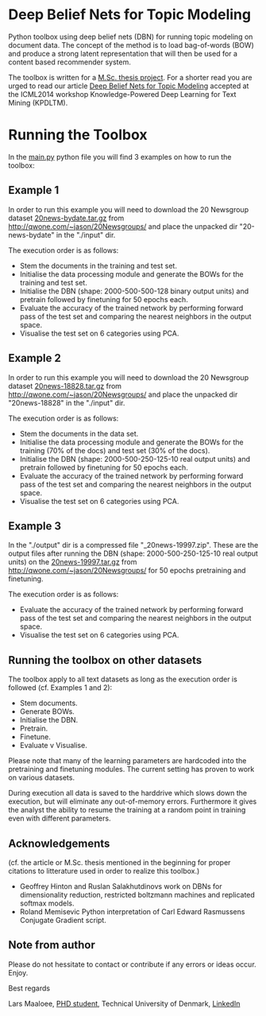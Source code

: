 Deep Belief Nets for Topic Modeling
===================================
Python toolbox using deep belief nets (DBN) for running topic modeling on document data. The concept of the method is to load bag-of-words (BOW) and produce a strong latent representation that will then be used for a content based recommender system.

The toolbox is written for a [M.Sc. thesis project](http://www2.imm.dtu.dk/pubdb/views/publication_details.php?id=6742). For a shorter read you are urged to read our article [Deep Belief Nets for Topic Modeling](http://xxx.tau.ac.il/abs/1501.04325) accepted at the ICML2014 workshop Knowledge-Powered Deep Learning for Text Mining (KPDLTM).

Running the Toolbox
===================
In the [main.py](main.py) python file you will find 3 examples on how to run the toolbox:

Example 1
---------
In order to run this example you will need to download the 20 Newsgroup dataset [20news-bydate.tar.gz](http://qwone.com/~jason/20Newsgroups/20news-bydate.tar.gz) from http://qwone.com/~jason/20Newsgroups/ and place the unpacked dir "20-news-bydate" in the "./input" dir.

The execution order is as follows:
- Stem the documents in the training and test set.
- Initialise the data processing module and generate the BOWs for the training and test set.
- Initialise the DBN (shape: 2000-500-500-128 binary output units) and pretrain followed by finetuning for 50 epochs each.
- Evaluate the accuracy of the trained network by performing forward pass of the test set and comparing the nearest neighbors in the output space.
- Visualise the test set on 6 categories using PCA.

Example 2
---------
In order to run this example you will need to download the 20 Newsgroup dataset [20news-18828.tar.gz](http://qwone.com/~jason/20Newsgroups/20news-18828.tar.gz) from http://qwone.com/~jason/20Newsgroups/ and place the unpacked dir "20news-18828" in the "./input" dir.

The execution order is as follows:
- Stem the documents in the data set.
- Initialise the data processing module and generate the BOWs for the training (70% of the docs) and test set (30% of the docs).
- Initialise the DBN (shape: 2000-500-250-125-10 real output units) and pretrain followed by finetuning for 50 epochs each.
- Evaluate the accuracy of the trained network by performing forward pass of the test set and comparing the nearest neighbors in the output space.
- Visualise the test set on 6 categories using PCA.

Example 3
---------
In the "./output" dir is a compressed file "_20news-19997.zip". These are the output files after running the DBN (shape: 2000-500-250-125-10 real output units) on the [20news-19997.tar.gz](http://qwone.com/~jason/20Newsgroups/20news-19997.tar.gz) from http://qwone.com/~jason/20Newsgroups/ for 50 epochs pretraining and finetuning.

The execution order is as follows:
- Evaluate the accuracy of the trained network by performing forward pass of the test set and comparing the nearest neighbors in the output space.
- Visualise the test set on 6 categories using PCA.

Running the toolbox on other datasets
-------------------------------------
The toolbox apply to all text datasets as long as the execution order is followed (cf. Examples 1 and 2):
- Stem documents.
- Generate BOWs.
- Initialise the DBN.
- Pretrain.
- Finetune.
- Evaluate v Visualise.

Please note that many of the learning parameters are hardcoded into the pretraining and finetuning modules. The current setting has proven to work on various datasets.

During execution all data is saved to the harddrive which slows down the execution, but will eliminate any out-of-memory errors. Furthermore it gives the analyst the ability to resume the training at a random point in training even with different parameters.

Acknowledgements
----------------
(cf. the article or M.Sc. thesis mentioned in the beginning for proper citations to litterature used in order to realize this toolbox.)
- Geoffrey Hinton and Ruslan Salakhutdinovs work on DBNs for dimensionality reduction, restricted boltzmann machines and replicated softmax models.
- Roland Memisevic Python interpretation of Carl Edward Rasmussens Conjugate Gradient script.

Note from author
----------------
Please do not hessitate to contact or contribute if any errors or ideas occur. Enjoy.

Best regards

Lars Maaloee, 
[PHD student](http://orbit.dtu.dk/en/persons/lars-maaloee(0ba00555-e860-4036-9d7b-01ec1d76f96d).html), 
Technical University of Denmark, 
[LinkedIn](http://dk.linkedin.com/in/larsmaaloe)


